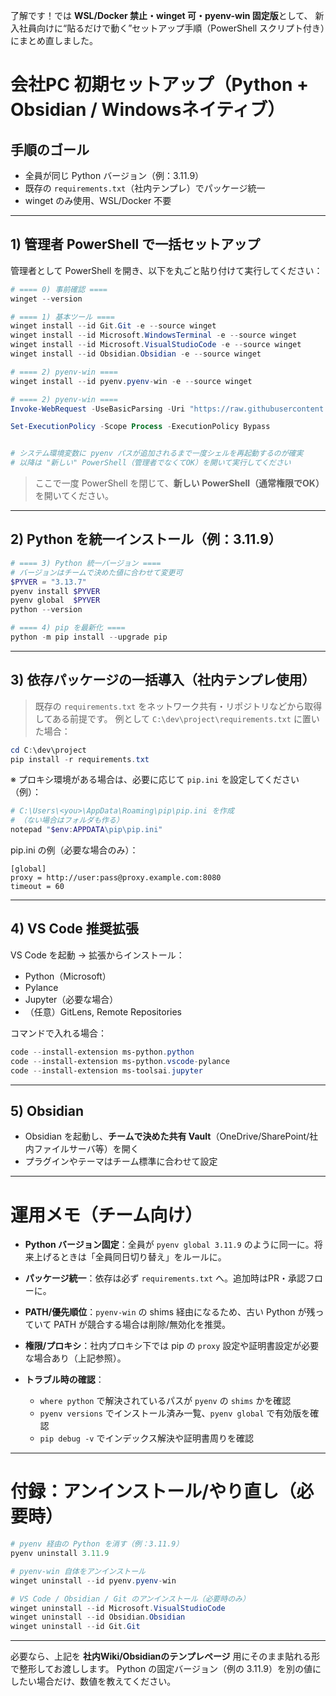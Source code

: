 了解です！では **WSL/Docker 禁止・winget 可・pyenv-win 固定版**として、
新入社員向けに“貼るだけで動く”セットアップ手順（PowerShell スクリプト付き）にまとめ直しました。

# 会社PC 初期セットアップ（Python + Obsidian / Windowsネイティブ）

## 手順のゴール

* 全員が同じ Python バージョン（例：3.11.9）
* 既存の `requirements.txt`（社内テンプレ）でパッケージ統一
* winget のみ使用、WSL/Docker 不要

---

## 1) 管理者 PowerShell で一括セットアップ

管理者として PowerShell を開き、以下を丸ごと貼り付けて実行してください：

```powershell
# ==== 0) 事前確認 ====
winget --version

# ==== 1) 基本ツール ====
winget install --id Git.Git -e --source winget
winget install --id Microsoft.WindowsTerminal -e --source winget
winget install --id Microsoft.VisualStudioCode -e --source winget
winget install --id Obsidian.Obsidian -e --source winget

# ==== 2) pyenv-win ====
winget install --id pyenv.pyenv-win -e --source winget

# ==== 2) pyenv-win ====
Invoke-WebRequest -UseBasicParsing -Uri "https://raw.githubusercontent.com/pyenv-win/pyenv-win/master/pyenv-win/install-pyenv-win.ps1" -OutFile "./install-pyenv-win.ps1"; &"./install-pyenv-win.ps1"

Set-ExecutionPolicy -Scope Process -ExecutionPolicy Bypass


# システム環境変数に pyenv パスが追加されるまで一度シェルを再起動するのが確実
# 以降は "新しい" PowerShell（管理者でなくてOK）を開いて実行してください
```

> ここで一度 PowerShell を閉じて、**新しい PowerShell（通常権限でOK）** を開いてください。

---

## 2) Python を統一インストール（例：3.11.9）

```powershell
# ==== 3) Python 統一バージョン ====
# バージョンはチームで決めた値に合わせて変更可
$PYVER = "3.13.7"
pyenv install $PYVER
pyenv global  $PYVER
python --version

# ==== 4) pip を最新化 ====
python -m pip install --upgrade pip
```

---

## 3) 依存パッケージの一括導入（社内テンプレ使用）

> 既存の `requirements.txt` をネットワーク共有・リポジトリなどから取得してある前提です。
> 例として `C:\dev\project\requirements.txt` に置いた場合：

```powershell
cd C:\dev\project
pip install -r requirements.txt
```

※ プロキシ環境がある場合は、必要に応じて `pip.ini` を設定してください（例）：

```powershell
# C:\Users\<you>\AppData\Roaming\pip\pip.ini を作成
# （ない場合はフォルダも作る）
notepad "$env:APPDATA\pip\pip.ini"
```

pip.ini の例（必要な場合のみ）：

```
[global]
proxy = http://user:pass@proxy.example.com:8080
timeout = 60
```

---

## 4) VS Code 推奨拡張

VS Code を起動 → 拡張からインストール：

* Python（Microsoft）
* Pylance
* Jupyter（必要な場合）
* （任意）GitLens, Remote Repositories

コマンドで入れる場合：

```powershell
code --install-extension ms-python.python
code --install-extension ms-python.vscode-pylance
code --install-extension ms-toolsai.jupyter
```

---

## 5) Obsidian

* Obsidian を起動し、**チームで決めた共有 Vault**（OneDrive/SharePoint/社内ファイルサーバ等）を開く
* プラグインやテーマはチーム標準に合わせて設定

---

# 運用メモ（チーム向け）

* **Python バージョン固定**：全員が `pyenv global 3.11.9` のように同一に。将来上げるときは「全員同日切り替え」をルールに。
* **パッケージ統一**：依存は必ず `requirements.txt` へ。追加時はPR・承認フローに。
* **PATH/優先順位**：`pyenv-win` の shims 経由になるため、古い Python が残っていて PATH が競合する場合は削除/無効化を推奨。
* **権限/プロキシ**：社内プロキシ下では pip の `proxy` 設定や証明書設定が必要な場合あり（上記参照）。
* **トラブル時の確認**：

  * `where python` で解決されているパスが `pyenv` の `shims` かを確認
  * `pyenv versions` でインストール済み一覧、`pyenv global` で有効版を確認
  * `pip debug -v` でインデックス解決や証明書周りを確認

---

# 付録：アンインストール/やり直し（必要時）

```powershell
# pyenv 経由の Python を消す（例：3.11.9）
pyenv uninstall 3.11.9

# pyenv-win 自体をアンインストール
winget uninstall --id pyenv.pyenv-win

# VS Code / Obsidian / Git のアンインストール（必要時のみ）
winget uninstall --id Microsoft.VisualStudioCode
winget uninstall --id Obsidian.Obsidian
winget uninstall --id Git.Git
```

---

必要なら、上記を **社内Wiki/Obsidianのテンプレページ** 用にそのまま貼れる形で整形してお渡しします。
Python の固定バージョン（例の 3.11.9）を別の値にしたい場合だけ、数値を教えてください。